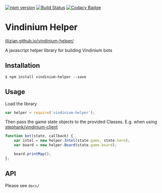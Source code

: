 [![npm version](https://badge.fury.io/js/vindinium-helper.svg)](https://www.npmjs.com/package/vindinium-helper) [![Build Status](https://travis-ci.org/Illizian/vindinium-helper.svg)](https://travis-ci.org/Illizian/vindinium-helper) [![Codacy Badge](https://www.codacy.com/project/badge/f752bef14d5a42cbbb4d96facc37d9da)](https://www.codacy.com/app/alex_6/vindinium-helper)

# Vindinium Helper

[illizian.github.io/vindinium-helper/](https://illizian.github.io/vindinium-helper/)

A javascript helper library for building Vindinium bots

## Installation

```
$ npm install vindinium-helper --save
```

## Usage

Load the library
```javascript
var helper = require('vindinium-helper');
```

Then pass the game state objects to the provided Classes. E.g. when using [stephank/vindinium-client](https://github.com/stephank/vindinium-client)

```javascript
function bot(state, callback) {
    var intel = new helper.Intel(state.game, state.hero);
    var board = new helper.Board(state.game.board);

    board.printMap();
};
```

## API

Please see ```docs/```
